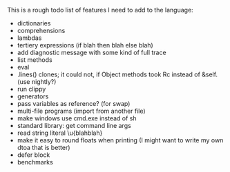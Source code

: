 
This is a rough todo list of features I need to add to the language:

* dictionaries
* comprehensions
* lambdas
* tertiery expressions (if blah then blah else blah)
* add diagnostic message with some kind of full trace
* list methods
* eval
* .lines() clones; it could not, if Object methods took Rc<Self> instead of &self. (use nightly?)
* run clippy
* generators
* pass variables as reference? (for swap)
* multi-file programs (import from another file)
* make windows use cmd.exe instead of sh
* standard library: get command line args
* read string literal \u{blahblah}
* make it easy to round floats when printing (I might want to write my own dtoa that is better)
* defer block
* benchmarks
